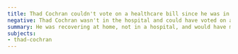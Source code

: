 ```yaml
---
title: Thad Cochran couldn't vote on a healthcare bill since he was in the hospital
negative: Thad Cochran wasn't in the hospital and could have voted on a healthcare bill
summary: He was recovering at home, not in a hospital, and would have made arrangements to vote.
subjects:
- thad-cochran
---
```

